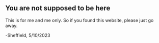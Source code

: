 ## You are not supposed to be here

This is for me and me only. So if you found this website, please just go away.

-Sheffield, 5/10/2023
